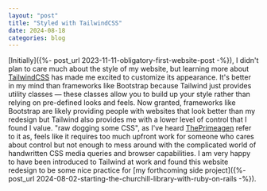 ```yaml
---
layout: "post"
title: "Styled with TailwindCSS"
date: 2024-08-18
categories: blog
---
```


[Initially]({%- post_url 2023-11-11-obligatory-first-website-post -%}),
I didn't plan to care much about the style of my website,
but learning more about [TailwindCSS](https://tailwindcss.com/) has made me excited to customize its appearance.
It's better in my mind than frameworks like Bootstrap because Tailwind just provides utility classes &mdash; these classes allow you to build up your style rather than relying on pre-defined looks and feels.
Now granted, frameworks like Bootstrap are likely providing people with websites that look better than my redesign but Tailwind also provides me with a lower level of control that I found I value.
"raw dogging some CSS", as I've heard [ThePrimeagen](https://www.twitch.tv/theprimeagen) refer to it as, feels like it requires too much upfront work for someone who cares about control but not enough to mess around with the complicated world of handwritten CSS media queries and browser capabilities.
I am very happy to have been introduced to Tailwind at work and found this website redesign to be some nice practice for [my forthcoming side project]({%- post_url 2024-08-02-starting-the-churchill-library-with-ruby-on-rails -%}).

